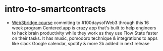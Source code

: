# intro-to-smartcontracts
- [Web3bridge course](https://sharonjebitok.notion.site/Web3Bridge-Curricullum-193ac97537fb4aabae63db778b70198b) commiting to #100daysofWeb3 through this 16 week program
Centered.app is crazy app that's built to help engineers to hack brain productivity while they work as they use Flow State faster on their tasks. It has music, pomodoro technique & integrations to apps like slack Google calendar, spotify & more 2b added in next release
